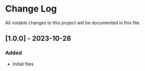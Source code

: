 
# Change Log
All notable changes to this project will be documented in this file.
## [1.0.0] - 2023-10-28 

### Added
 
- Initial files